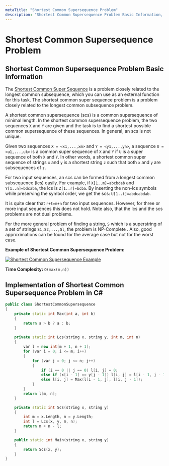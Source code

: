 ```yaml
---
metaTitle: "Shortest Common Supersequence Problem"
description: "Shortest Common Supersequence Problem Basic Information, Implementation of Shortest Common Supersequence Problem in C#"
---
```


# Shortest Common Supersequence Problem



## Shortest Common Supersequence Problem Basic Information


The [Shortest Common Super Sequence](https://en.wikipedia.org/wiki/Shortest_common_supersequence_problem) is a problem closely related to the longest common subsequence, which you can use as an external function for this task. The shortest common super sequence problem is a problem closely related to the longest common subsequence problem.

A shortest common supersequence (scs) is a common supersequence of minimal length. In the shortest common supersequence problem, the two sequences `X` and `Y` are given and the task is to find a shortest possible common supersequence of these sequences. In general, an scs is not unique.

Given two sequences `X = <x1,...,xm>` and `Y = <y1,...,yn>`, a sequence `U = <u1,...,uk>` is a common super sequence of `X` and `Y` if `U` is a super sequence of both `X` and `Y`. In other words, a shortest common super sequence of strings `x` and `y` is a shortest string `z` such that both `x` and `y` are subsequences of `z`.

For two input sequences, an scs can be formed from a longest common subsequence (lcs) easily. For example, if `X[1..m]=abcbdab` and `Y[1..n]=bdcaba`, the lcs is `Z[1..r]=bcba`. By inserting the non-lcs symbols while preserving the symbol order, we get the scs: `U[1..t]=abdcabdab`.

It is quite clear that `r+t=m+n` for two input sequences. However, for three or more input sequences this does not hold. Note also, that the lcs and the scs problems are not dual problems.

For the more general problem of finding a string, `S` which is a superstring of a set of strings `S1,S2,...,Sl`, the problem is NP-Complete . Also, good approximations can be found for the average case but not for the worst case.

**Example of Shortest Common Supersequence Problem:**

[<img src="https://i.stack.imgur.com/9i38E.jpg" alt="Shortest Common Supersequence Example" />](https://i.stack.imgur.com/9i38E.jpg)

**Time Complexity:** `O(max(m,n))`



## Implementation of Shortest Common Supersequence Problem in C#


```cpp
public class ShortestCommonSupersequence
{
    private static int Max(int a, int b)
    {
        return a > b ? a : b;
    }
    
    private static int Lcs(string x, string y, int m, int n)
    {
        var l = new int[m + 1, n + 1];
        for (var i = 0; i <= m; i++)
        {
            for (var j = 0; j <= n; j++)
            {
                if (i == 0 || j == 0) l[i, j] = 0;
                else if (x[i - 1] == y[j - 1]) l[i, j] = l[i - 1, j - 1] + 1;
                else l[i, j] = Max(l[i - 1, j], l[i, j - 1]);
            }
        }
        return l[m, n];
    }

    private static int Scs(string x, string y)
    {
        int m = x.Length, n = y.Length;
        int l = Lcs(x, y, m, n);
        return m + n - l;
    }

    public static int Main(string x, string y)
    {
        return Scs(x, y);
    }
}

```

